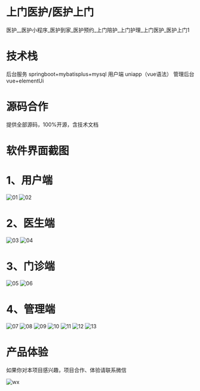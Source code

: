 # 上门医护/医护上门

医护__医护小程序_医护到家_医护预约_上门陪护_上门护理_上门医护_医护上门1

# 技术栈

后台服务 springboot+mybatisplus+mysql 用户端 uniapp（vue语法） 管理后台 vue+elementUi

# 源码合作

提供全部源码，100%开源，含技术文档

# 软件界面截图

# 1、用户端

![01](https://github.com/user-attachments/assets/b28b86a1-b9a9-4d31-a57d-63e6c2247b5f)
![02](https://github.com/user-attachments/assets/93e78097-1728-44c2-b156-73068711b3ab)

# 2、医生端
![03](https://github.com/user-attachments/assets/941b7e0e-a2d9-471b-aa86-98d60ab9769b)
![04](https://github.com/user-attachments/assets/452e6b5c-a400-4ef9-ba69-f93cf1a29bf8)



# 3、门诊端

![05](https://github.com/user-attachments/assets/d838ae6c-e6b0-4a60-b1aa-3c6504a8a172)
![06](https://github.com/user-attachments/assets/b9a257e2-ad65-46e2-8241-4e7e84298591)



# 4、管理端

![07](https://github.com/user-attachments/assets/e2703029-63f6-40db-9546-5aa4672f0edc)
![08](https://github.com/user-attachments/assets/66bae674-7e3d-406c-9b93-2752130fc351)
![09](https://github.com/user-attachments/assets/73346335-242f-4614-85c3-d833b06e8a6a)
![10](https://github.com/user-attachments/assets/66542fd9-7075-4e66-852f-f95586440761)
![11](https://github.com/user-attachments/assets/2bad0995-974b-4ae8-8330-f8640d7fd7e2)
![12](https://github.com/user-attachments/assets/7d60bc8d-b2c0-47ab-944f-9304133392eb)
![13](https://github.com/user-attachments/assets/f5ffe73e-a5fe-4352-8a8e-ac06f1512518)


# 产品体验

如果你对本项目感兴趣，项目合作、体验请联系微信

![wx](https://github.com/user-attachments/assets/e9ccc23c-4878-40de-b42a-b945048d3e94)








